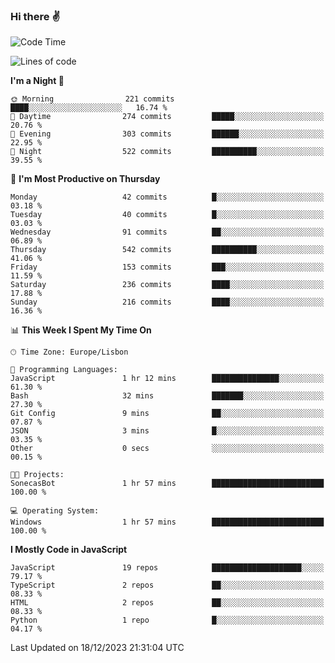 ### Hi there :v:

<!--
**eusebioaddsilva/eusebioaddsilva** is a ✨ _special_ ✨ repository because its `README.md` (this file) appears on your GitHub profile.

<!--START_SECTION:waka-->
![Code Time](http://img.shields.io/badge/Code%20Time-102%20hrs%2055%20mins-blue)

![Lines of code](https://img.shields.io/badge/From%20Hello%20World%20I%27ve%20Written-3.5%20million%20lines%20of%20code-blue)

**I'm a Night 🦉** 

```text
🌞 Morning                221 commits         ████░░░░░░░░░░░░░░░░░░░░░   16.74 % 
🌆 Daytime                274 commits         █████░░░░░░░░░░░░░░░░░░░░   20.76 % 
🌃 Evening                303 commits         ██████░░░░░░░░░░░░░░░░░░░   22.95 % 
🌙 Night                  522 commits         ██████████░░░░░░░░░░░░░░░   39.55 % 
```
📅 **I'm Most Productive on Thursday** 

```text
Monday                   42 commits          █░░░░░░░░░░░░░░░░░░░░░░░░   03.18 % 
Tuesday                  40 commits          █░░░░░░░░░░░░░░░░░░░░░░░░   03.03 % 
Wednesday                91 commits          ██░░░░░░░░░░░░░░░░░░░░░░░   06.89 % 
Thursday                 542 commits         ██████████░░░░░░░░░░░░░░░   41.06 % 
Friday                   153 commits         ███░░░░░░░░░░░░░░░░░░░░░░   11.59 % 
Saturday                 236 commits         ████░░░░░░░░░░░░░░░░░░░░░   17.88 % 
Sunday                   216 commits         ████░░░░░░░░░░░░░░░░░░░░░   16.36 % 
```


📊 **This Week I Spent My Time On** 

```text
🕑︎ Time Zone: Europe/Lisbon

💬 Programming Languages: 
JavaScript               1 hr 12 mins        ███████████████░░░░░░░░░░   61.30 % 
Bash                     32 mins             ███████░░░░░░░░░░░░░░░░░░   27.30 % 
Git Config               9 mins              ██░░░░░░░░░░░░░░░░░░░░░░░   07.87 % 
JSON                     3 mins              █░░░░░░░░░░░░░░░░░░░░░░░░   03.35 % 
Other                    0 secs              ░░░░░░░░░░░░░░░░░░░░░░░░░   00.15 % 

🐱‍💻 Projects: 
SonecasBot               1 hr 57 mins        █████████████████████████   100.00 % 

💻 Operating System: 
Windows                  1 hr 57 mins        █████████████████████████   100.00 % 
```

**I Mostly Code in JavaScript** 

```text
JavaScript               19 repos            ████████████████████░░░░░   79.17 % 
TypeScript               2 repos             ██░░░░░░░░░░░░░░░░░░░░░░░   08.33 % 
HTML                     2 repos             ██░░░░░░░░░░░░░░░░░░░░░░░   08.33 % 
Python                   1 repo              █░░░░░░░░░░░░░░░░░░░░░░░░   04.17 % 
```




 Last Updated on 18/12/2023 21:31:04 UTC
<!--END_SECTION:waka-->
